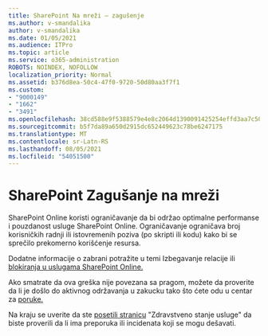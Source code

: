 ```yaml
---
title: SharePoint Na mreži – zagušenje
ms.author: v-smandalika
author: v-smandalika
ms.date: 01/05/2021
ms.audience: ITPro
ms.topic: article
ms.service: o365-administration
ROBOTS: NOINDEX, NOFOLLOW
localization_priority: Normal
ms.assetid: b376d8ea-50c4-47f0-9720-50d80aa3f7f1
ms.custom:
- "9000149"
- "1662"
- "3491"
ms.openlocfilehash: 38cd588e9f5388579e4e8c2064d1390091425254effd3aa7c50c4f2cbc80ce53
ms.sourcegitcommit: b5f7da89a650d2915dc652449623c78be6247175
ms.translationtype: MT
ms.contentlocale: sr-Latn-RS
ms.lasthandoff: 08/05/2021
ms.locfileid: "54051500"
---
```

# <a name="sharepoint-online-throttling"></a>SharePoint Zagušanje na mreži

SharePoint Online koristi ograničavanje da bi održao optimalne performanse i pouzdanost usluge SharePoint Online. Ograničavanje ograničava broj korisničkih radnji ili istovremenih poziva (po skripti ili kodu) kako bi se sprečilo prekomerno korišćenje resursa. 

Dodatne informacije o zabrani potražite u temi Izbegavanje relacije ili [blokiranja u uslugama SharePoint Online.](https://docs.microsoft.com/sharepoint/dev/general-development/how-to-avoid-getting-throttled-or-blocked-in-sharepoint-online)

Ako smatrate da ova greška nije povezana sa pragom, možete da proverite da li je došlo do aktivnog održavanja u zakucku tako što ćete odu u centar za [poruke.](https://portal.office.com/adminportal/home#/MessageCenter)

 Na kraju se uverite da ste [posetili stranicu](https://portal.office.com/adminportal/home#/servicehealth) "Zdravstveno stanje usluge" da biste proverili da li ima preporuka ili incidenata koji se mogu dešavati.

